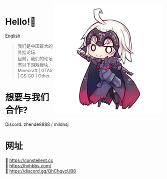 
<img align="right" src="https://github.com/hvhbbs-com/.github/raw/main/profile/image/ZhenDe.png" width="350" height="350" />

# Hello!👋
  
[English](https://github.com/hvhbbs-com/.github/profile/README.md)
  
> 我们是中国最大的外挂论坛.  
> 目前，我们的论坛有以下游戏板块.  
> Minecraft | GTA5 | CS:GO | Other.  
  
# 想要与我们合作?
Discord: zhende8888 / mildnsj  
  
# 网址
🔗 https://constellent.cc  
🔗 https://hvhbbs.com/  
🔗 https://discord.gg/QhChqycUB8  
